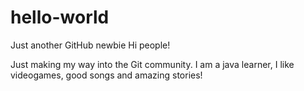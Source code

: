 # hello-world
Just another GitHub newbie
Hi people!

Just making my way into the Git community. I am a java learner, I like videogames, good songs and amazing stories!

